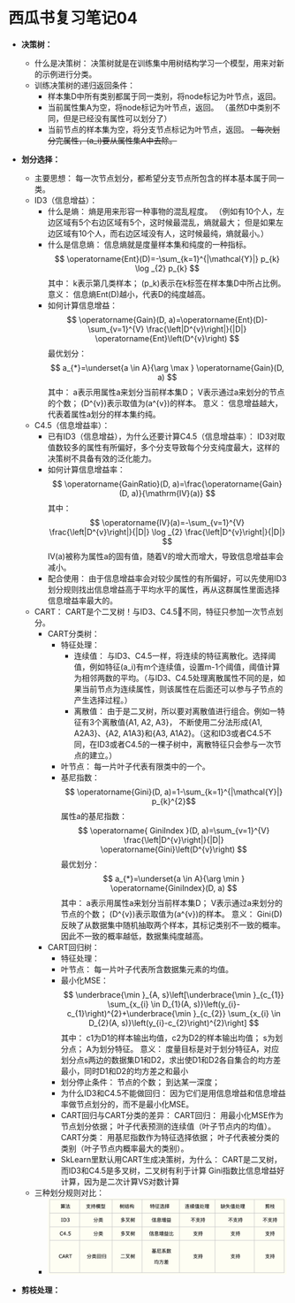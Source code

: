 # 西瓜书复习笔记04
- **决策树：**
    - 什么是决策树：
        决策树就是在训练集中用树结构学习一个模型，用来对新的示例进行分类。
    - 训练决策树的递归返回条件：
        - 样本集D中所有类别都属于同一类别，将node标记为叶节点，返回。
        - 当前属性集A为空，将node标记为叶节点，返回。
        （虽然D中类别不同，但是已经没有属性可以划分了）
        - 当前节点的样本集为空，将分支节点标记为叶节点，返回。
    ~~- 每次划分完属性，\(a_i\)要从属性集A中去除。~~
- **划分选择：**
    - 主要思想：
        每一次节点划分，都希望分支节点所包含的样本基本属于同一类。
    - ID3（信息增益）：
        - 什么是熵：
            熵是用来形容一种事物的混乱程度。
            （例如有10个人，左边区域有5个右边区域有5个，这时候最混乱，熵就最大；
            但是如果左边区域有10个人，而右边区域没有人，这时候最纯，熵就最小。）
        - 什么是信息熵：
            信息熵就是度量样本集和纯度的一种指标。
                $$ \operatorname{Ent}(D)=-\sum_{k=1}^{|\mathcal{Y}|} p_{k} \log _{2} p_{k} $$
            其中：
                k表示第几类样本；
                \(p_k\)表示在k标签在样本集D中所占比例。
            意义：
                信息熵Ent(D)越小，代表D的纯度越高。
        - 如何计算信息增益：
                $$ \operatorname{Gain}(D, a)=\operatorname{Ent}(D)-\sum_{v=1}^{V} \frac{\left|D^{v}\right|}{|D|} \operatorname{Ent}\left(D^{v}\right) $$
            最优划分：
                $$ a_{*}=\underset{a \in A}{\arg \max } \operatorname{Gain}(D, a) $$
            其中：
                a表示用属性a来划分当前样本集D；
                V表示通过a来划分的节点的个数；
                \(D^{v}\)表示取值为\(a^{v}\)的样本。
            意义：
                信息增益越大，代表着属性a划分的样本集约纯。
    - C4.5（信息增益率）：
        - 已有ID3（信息增益），为什么还要计算C4.5（信息增益率）：
            ID3对取值数较多的属性有所偏好，多个分支导致每个分支纯度最大，这样的决策树不具备有效的泛化能力。
        - 如何计算信息增益率：
                $$ \operatorname{GainRatio}(D, a)=\frac{\operatorname{Gain}(D, a)}{\mathrm{IV}(a)} $$
            其中：
                $$ \operatorname{IV}(a)=-\sum_{v=1}^{V} \frac{\left|D^{v}\right|}{|D|} \log _{2} \frac{\left|D^{v}\right|}{|D|} $$
                IV(a)被称为属性a的固有值，随着V的增大而增大，导致信息增益率会减小。
        - 配合使用：
            由于信息增益率会对较少属性的有所偏好，可以先使用ID3划分规则找出信息增益高于平均水平的属性，再从这群属性里面选择信息增益率最大的。
    - CART：
        CART是个二叉树！与ID3、C4.5不同，特征只参加一次节点划分。
        - CART分类树：
            - 特征处理：
                - 连续值：
                    与ID3、C4.5一样，将连续的特征离散化。选择阈值，例如特征\(a_i\)有m个连续值，设置m-1个阈值，阈值计算为相邻两数的平均。（与ID3、C4.5处理离散属性不同的是，如果当前节点为连续属性，则该属性在后面还可以参与子节点的产生选择过程。）
                - 离散值：
                    由于是二叉树，所以要对离散值进行组合。例如一特征有3个离散值{A1, A2, A3}， 不断使用二分法形成{A1, A2A3}、{A2, A1A3}和{A3, A1A2}。（这和ID3或者C4.5不同，在ID3或者C4.5的一棵子树中，离散特征只会参与一次节点的建立。）
            - 叶节点：
                每一片叶子代表有限类中的一个。
            - 基尼指数：
                    $$ \operatorname{Gini}(D, a)=1-\sum_{k=1}^{|\mathcal{Y}|} p_{k}^{2}$$
                属性a的基尼指数：
                    $$ \operatorname{ GiniIndex }(D, a)=\sum_{v=1}^{V} \frac{\left|D^{v}\right|}{|D|} \operatorname{Gini}\left(D^{v}\right) $$
                最优划分：
                    $$ a_{*}=\underset{a \in A}{\arg \min } \operatorname{GiniIndex}(D, a) $$
                其中：
                    a表示用属性a来划分当前样本集D；
                    V表示通过a来划分的节点的个数；
                    \(D^{v}\)表示取值为\(a^{v}\)的样本。
                意义：
                    Gini(D)反映了从数据集中随机抽取两个样本，其标记类别不一致的概率。因此不一致的概率越低，数据集纯度越高。
        - CART回归树：
            - 特征处理：
            - 叶节点：
                每一片叶子代表所含数据集元素的均值。
            - 最小化MSE：
                    $$ \underbrace{\min }_{A, s}\left[\underbrace{\min }_{c_{1}} \sum_{x_{i} \in D_{1}(A, s)}\left(y_{i}-c_{1}\right)^{2}+\underbrace{\min }_{c_{2}} \sum_{x_{i} \in D_{2}(A, s)}\left(y_{i}-c_{2}\right)^{2}\right] $$
                其中：
                    c1为D1的样本输出均值，c2为D2的样本输出均值；
                    s为划分点；
                    A为划分特征。
                意义：
                    度量目标是对于划分特征A，对应划分点s两边的数据集D1和D2，求出使D1和D2各自集合的均方差最小，同时D1和D2的均方差之和最小
            - 划分停止条件：
                节点的个数；
                到达某一深度；
            - 为什么ID3和C4.5不能做回归：
                因为它们是用信息增益和信息增益率做节点划分的，而不是最小化MSE。
            - CART回归与CART分类的差异：
                CART回归：
                    用最小化MSE作为节点划分依据；
                    叶子代表预测的连续值（叶子节点内的均值）。
                CART分类：
                    用基尼指数作为特征选择依据；
                    叶子代表被分类的类别（叶子节点内概率最大的类别）。
            - SkLearn里默认用CART生成决策树，为什么：
                CART是二叉树，而ID3和C4.5是多叉树，二叉树有利于计算
                Gini指数比信息增益好计算，因为是二次计算VS对数计算
    - 三种划分规则对比：
        - ![对比](img/04/3treescompare.png)

- **剪枝处理：**
